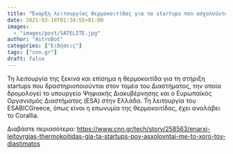 ```yaml
---
title: "Έναρξη λειτουργίας θερμοκοιτίδας για τα startups που ασχολούνται με το χώρο του Διαστηματος"
date: 2021-03-18T01:34:55+01:00
images:
  - "images/post/SATELITE.jpg"
author: "AstroBot"
categories: ["Ειδήσεις"]
tags: ["cnn.gr"]
draft: false
---
```


Τη λειτουργία της ξεκινά και επίσημα η θερμοκοιτίδα για τη στήριξη startups που δραστηριοποιούνται στον τομέα του Διαστήματος, την οποία δρομολογεί το υπουργείο Ψηφιακής Διακυβέρνησης και ο Ευρωπαϊκός Οργανισμός Διαστήματος (ESA) στην Ελλάδα. Τη λειτουργία του ESABICGreece, όπως είναι η επωνυμία της θερμοκοιτίδας, έχει αναλάβει το Corallia.

Διαβάστε περισσότερα: https://www.cnn.gr/tech/story/258563/enarxi-leitoyrgias-thermokoitidas-gia-ta-startups-poy-asxoloyntai-me-to-xoro-toy-diastimatos
